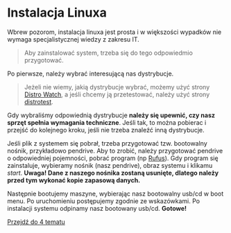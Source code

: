# Instalacja Linuxa

Wbrew pozorom, instalacja linuxa jest prosta i w większości wypadków nie wymaga specjalistycznej wiedzy z zakresu IT. 

> Aby zainstalować system, trzeba się do tego odpowiedmio przygotować.

Po pierwsze, należy wybrać interesującą nas dystrybucje.

> Jeżeli nie wiemy, jakią dystrybucje wybrać, możemy użyć strony [Distro Watch](https://distrowatch.com/), a jeśli chcemy ją przetestować, należy użyć strony [distrotest](https://distrotest.net/).

Gdy wybraliśmy odpowiednią dystrybucje **należy się upewnić, czy nasz sprzęt spełnia wymagania techniczne**. Jeśli tak, to można pobierac i przejść do kolejnego kroku, jeśli nie trzeba znaleźć inną dystrybucje.

Jeśli plik z systemem się pobrał, trzeba przygotować tzw. bootowalny nośnik, przykładowo pendrive. Aby to zrobić, należy przygotować pendrive o odpowiedniej pojemności, pobrać program (np [Rufus](https://rufus.ie)). Gdy program się zainstaluje, wybieramy nośnik (nasz pendrive), obraz systemu i klikamu *start*. **Uwaga! Dane z naszego nośnika zostaną usunięte, dlatego należy przed tym wykonać kopie zapasową danych.**

Następnie bootujemy maszyne, wybierając nasz bootowalny usb/cd w boot menu. Po uruchomieniu postępujemy zgodnie ze wskazówkami. Po instalacji systemu odpinamy nasz bootowany usb/cd. **Gotowe!**

[Przejdź do 4 tematu](/content/r1/t4)